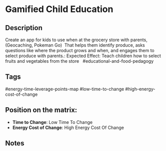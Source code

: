 # Gamified Child Education

## Description
Create an app for kids to use when at the grocery store with parents, (Geocaching, Pokeman Go)  That helps them identify produce, asks questions like where the product grows and when, and engages them to select produce with parents.: Expected Effect: Teach children how to select fruits and vegetables from the store     #educational-and-food-pedagogy

## Tags
#energy-time-leverage-points-map #low-time-to-change #high-energy-cost-of-change

## Position on the matrix:
- **Time to Change**: Low Time To Change
- **Energy Cost of Change**: High Energy Cost Of Change

## Notes
<!-- Add your notes here -->

